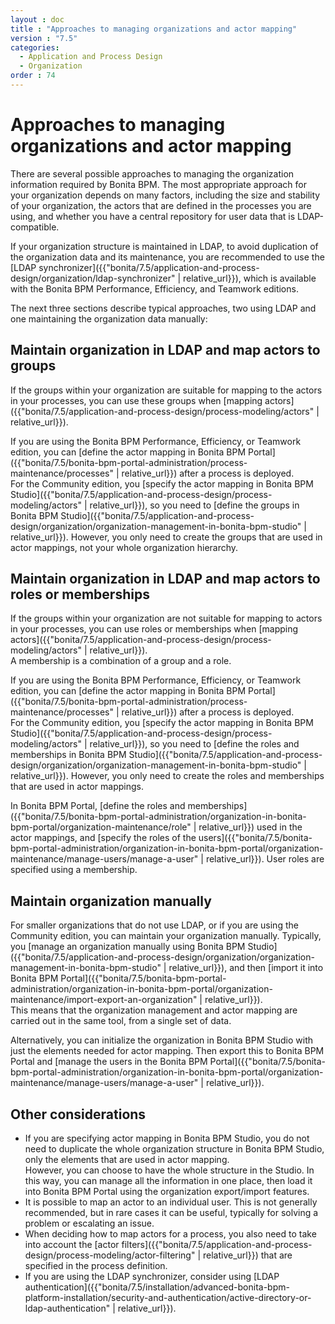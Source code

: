 ```yaml
---
layout : doc
title : "Approaches to managing organizations and actor mapping"
version : "7.5"
categories:
  - Application and Process Design
  - Organization
order : 74
---
```

# Approaches to managing organizations and actor mapping

There are several possible approaches to managing the organization information required by Bonita BPM. The most appropriate approach for your organization depends on many factors, including the size and stability of your organization, the actors that are defined in the processes you are using, and whether you have a central repository for user data that is LDAP-compatible.

If your organization structure is maintained in LDAP, to avoid duplication of the organization data and its maintenance, you are recommended to use the [LDAP synchronizer]({{"bonita/7.5/application-and-process-design/organization/ldap-synchronizer" | relative_url}}), which is available with the Bonita BPM Performance, Efficiency, and Teamwork editions.

The next three sections describe typical approaches, two using LDAP and one maintaining the organization data manually:

## Maintain organization in LDAP and map actors to groups

If the groups within your organization are suitable for mapping to the actors in your processes, you can use these groups when [mapping actors]({{"bonita/7.5/application-and-process-design/process-modeling/actors" | relative_url}}).

If you are using the Bonita BPM Performance, Efficiency, or Teamwork edition, you can [define the actor mapping in Bonita BPM Portal]({{"bonita/7.5/bonita-bpm-portal-administration/process-maintenance/processes" | relative_url}}) after a process is deployed.  
For the Community edition, you [specify the actor mapping in Bonita BPM Studio]({{"bonita/7.5/application-and-process-design/process-modeling/actors" | relative_url}}), so you need to [define the groups in Bonita BPM Studio]({{"bonita/7.5/application-and-process-design/organization/organization-management-in-bonita-bpm-studio" | relative_url}}). However, you only need to create the groups that are used in actor mappings, not your whole organization hierarchy.

## Maintain organization in LDAP and map actors to roles or memberships

If the groups within your organization are not suitable for mapping to actors in your processes, you can use roles or memberships when [mapping actors]({{"bonita/7.5/application-and-process-design/process-modeling/actors" | relative_url}}).  
A membership is a combination of a group and a role.

If you are using the Bonita BPM Performance, Efficiency, or Teamwork edition, you can [define the actor mapping in Bonita BPM Portal]({{"bonita/7.5/bonita-bpm-portal-administration/process-maintenance/processes" | relative_url}}) after a process is deployed.  
For the Community edition, you [specify the actor mapping in Bonita BPM Studio]({{"bonita/7.5/application-and-process-design/process-modeling/actors" | relative_url}}), so you need to [define the roles and memberships in Bonita BPM Studio]({{"bonita/7.5/application-and-process-design/organization/organization-management-in-bonita-bpm-studio" | relative_url}}). However, you only need to create the roles and memberships that are used in actor mappings.

In Bonita BPM Portal, [define the roles and memberships]({{"bonita/7.5/bonita-bpm-portal-administration/organization-in-bonita-bpm-portal/organization-maintenance/role" | relative_url}}) used in the actor mappings, and [specify the roles of the users]({{"bonita/7.5/bonita-bpm-portal-administration/organization-in-bonita-bpm-portal/organization-maintenance/manage-users/manage-a-user" | relative_url}}). User roles are specified using a membership.

## Maintain organization manually

For smaller organizations that do not use LDAP, or if you are using the Community edition, you can maintain your organization manually.
Typically, you [manage an organization manually using Bonita BPM Studio]({{"bonita/7.5/application-and-process-design/organization/organization-management-in-bonita-bpm-studio" | relative_url}}), and then [import it into Bonita BPM Portal]({{"bonita/7.5/bonita-bpm-portal-administration/organization-in-bonita-bpm-portal/organization-maintenance/import-export-an-organization" | relative_url}}).   
This means that the organization management and actor mapping are carried out in the same tool, from a single set of data.

Alternatively, you can initialize the organization in Bonita BPM Studio with just the elements needed for actor mapping. Then export this to Bonita BPM Portal and [manage the users in the Bonita BPM Portal]({{"bonita/7.5/bonita-bpm-portal-administration/organization-in-bonita-bpm-portal/organization-maintenance/manage-users/manage-a-user" | relative_url}}).

## Other considerations

* If you are specifying actor mapping in Bonita BPM Studio, you do not need to duplicate the whole organization structure in Bonita BPM Studio, only the elements that are used in actor mapping.  
However, you can choose to have the whole structure in the Studio. In this way, you can manage all the information in one place, then load it into Bonita BPM Portal using the organization export/import features.
* It is possible to map an actor to an individual user. This is not generally recommended, but in rare cases it can be useful, typically for solving a problem or escalating an issue.
* When deciding how to map actors for a process, you also need to take into account the [actor filters]({{"bonita/7.5/application-and-process-design/process-modeling/actor-filtering" | relative_url}}) that are specified in the process definition.
* If you are using the LDAP synchronizer, consider using [LDAP authentication]({{"bonita/7.5/installation/advanced-bonita-bpm-platform-installation/security-and-authentication/active-directory-or-ldap-authentication" | relative_url}}).
